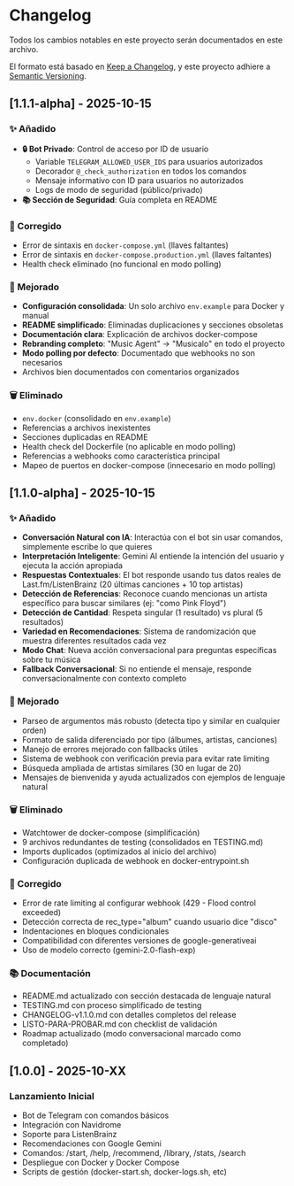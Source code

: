 # Changelog

Todos los cambios notables en este proyecto serán documentados en este archivo.

El formato está basado en [Keep a Changelog](https://keepachangelog.com/es/1.0.0/),
y este proyecto adhiere a [Semantic Versioning](https://semver.org/lang/es/).

## [1.1.1-alpha] - 2025-10-15

### ✨ Añadido
- **🔒 Bot Privado**: Control de acceso por ID de usuario
  - Variable `TELEGRAM_ALLOWED_USER_IDS` para usuarios autorizados
  - Decorador `@_check_authorization` en todos los comandos
  - Mensaje informativo con ID para usuarios no autorizados
  - Logs de modo de seguridad (público/privado)
- **📚 Sección de Seguridad**: Guía completa en README

### 🐛 Corregido
- Error de sintaxis en `docker-compose.yml` (llaves faltantes)
- Error de sintaxis en `docker-compose.production.yml` (llaves faltantes)
- Health check eliminado (no funcional en modo polling)

### 🔧 Mejorado
- **Configuración consolidada**: Un solo archivo `env.example` para Docker y manual
- **README simplificado**: Eliminadas duplicaciones y secciones obsoletas
- **Documentación clara**: Explicación de archivos docker-compose
- **Rebranding completo**: "Music Agent" → "Musicalo" en todo el proyecto
- **Modo polling por defecto**: Documentado que webhooks no son necesarios
- Archivos bien documentados con comentarios organizados

### 🗑️ Eliminado
- `env.docker` (consolidado en `env.example`)
- Referencias a archivos inexistentes
- Secciones duplicadas en README
- Health check del Dockerfile (no aplicable en modo polling)
- Referencias a webhooks como característica principal
- Mapeo de puertos en docker-compose (innecesario en modo polling)

## [1.1.0-alpha] - 2025-10-15

### ✨ Añadido
- **Conversación Natural con IA**: Interactúa con el bot sin usar comandos, simplemente escribe lo que quieres
- **Interpretación Inteligente**: Gemini AI entiende la intención del usuario y ejecuta la acción apropiada
- **Respuestas Contextuales**: El bot responde usando tus datos reales de Last.fm/ListenBrainz (20 últimas canciones + 10 top artistas)
- **Detección de Referencias**: Reconoce cuando mencionas un artista específico para buscar similares (ej: "como Pink Floyd")
- **Detección de Cantidad**: Respeta singular (1 resultado) vs plural (5 resultados)
- **Variedad en Recomendaciones**: Sistema de randomización que muestra diferentes resultados cada vez
- **Modo Chat**: Nueva acción conversacional para preguntas específicas sobre tu música
- **Fallback Conversacional**: Si no entiende el mensaje, responde conversacionalmente con contexto completo

### 🔧 Mejorado
- Parseo de argumentos más robusto (detecta tipo y similar en cualquier orden)
- Formato de salida diferenciado por tipo (álbumes, artistas, canciones)
- Manejo de errores mejorado con fallbacks útiles
- Sistema de webhook con verificación previa para evitar rate limiting
- Búsqueda ampliada de artistas similares (30 en lugar de 20)
- Mensajes de bienvenida y ayuda actualizados con ejemplos de lenguaje natural

### 🗑️ Eliminado
- Watchtower de docker-compose (simplificación)
- 9 archivos redundantes de testing (consolidados en TESTING.md)
- Imports duplicados (optimizados al inicio del archivo)
- Configuración duplicada de webhook en docker-entrypoint.sh

### 🐛 Corregido
- Error de rate limiting al configurar webhook (429 - Flood control exceeded)
- Detección correcta de rec_type="album" cuando usuario dice "disco"
- Indentaciones en bloques condicionales
- Compatibilidad con diferentes versiones de google-generativeai
- Uso de modelo correcto (gemini-2.0-flash-exp)

### 📚 Documentación
- README.md actualizado con sección destacada de lenguaje natural
- TESTING.md con proceso simplificado de testing
- CHANGELOG-v1.1.0.md con detalles completos del release
- LISTO-PARA-PROBAR.md con checklist de validación
- Roadmap actualizado (modo conversacional marcado como completado)

## [1.0.0] - 2025-10-XX

### Lanzamiento Inicial
- Bot de Telegram con comandos básicos
- Integración con Navidrome
- Soporte para ListenBrainz
- Recomendaciones con Google Gemini
- Comandos: /start, /help, /recommend, /library, /stats, /search
- Despliegue con Docker y Docker Compose
- Scripts de gestión (docker-start.sh, docker-logs.sh, etc)

